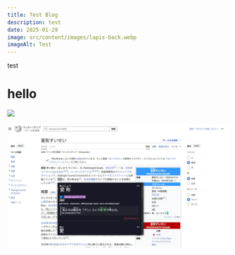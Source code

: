 ```yaml
---
title: Test Blog
description: test
date: 2025-01-29
image: src/content/images/lapis-back.webp
imageAlt: Test
---
```

test

# hello

![](/src/content/images/lapis-back.webp)

![](/src/content/images/yomitan.webp)